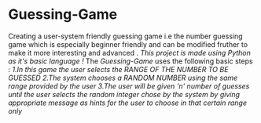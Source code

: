 # Guessing-Game
Creating a user-system friendly guessing game i.e the number guessing game which is especially beginner friendly and can be modified fruther to make it more interesting and advanced . *This project is made using *Python* as it's basic language !*
The *Guessing-Game* uses the following basic steps :
*1.In this game the user selects the RANGE OF THE NUMBER TO BE GUESSED*
*2.The system chooses a RANDOM NUMBER using the same range provided by the user*
*3.The user will be given 'n' number of guesses until the user selects the random integer chose by the system by giving appropriate message as hints for the user to choose in that certain range only*
